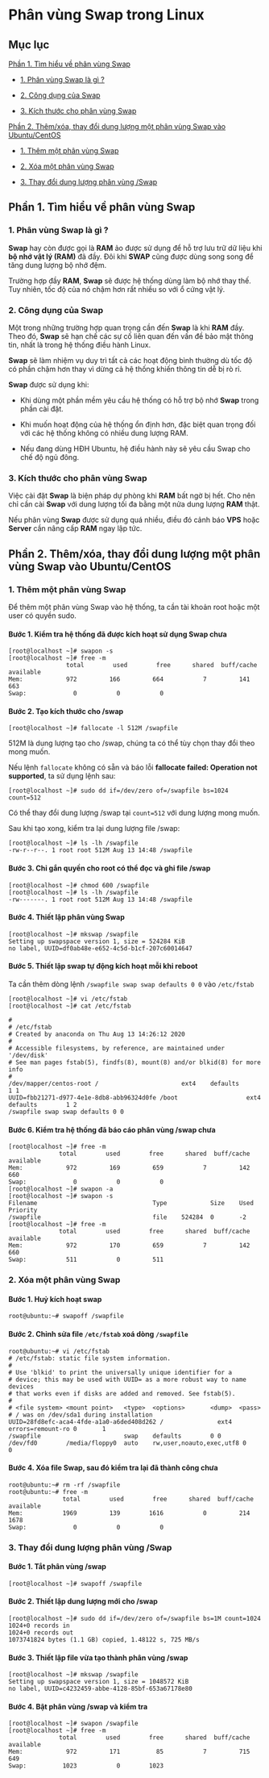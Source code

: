 # Phân vùng Swap trong Linux

## Mục lục

[Phần 1. Tìm hiểu về phân vùng Swap](https://github.com/quanganh1996111/Linux-Tutorial/blob/master/Linux-Onjob%20Trainning/Ph%C3%A2n%20v%C3%B9ng%20swap.md#ph%E1%BA%A7n-1-t%C3%ACm-hi%E1%BB%83u-v%E1%BB%81-ph%C3%A2n-v%C3%B9ng-swap)

- [1. Phân vùng Swap là gì ?](https://github.com/quanganh1996111/Linux-Tutorial/blob/master/Linux-Onjob%20Trainning/Ph%C3%A2n%20v%C3%B9ng%20swap.md#1-ph%C3%A2n-v%C3%B9ng-swap-l%C3%A0-g%C3%AC-)

- [2. Công dụng của Swap](https://github.com/quanganh1996111/Linux-Tutorial/blob/master/Linux-Onjob%20Trainning/Ph%C3%A2n%20v%C3%B9ng%20swap.md#2-c%C3%B4ng-d%E1%BB%A5ng-c%E1%BB%A7a-swap)

- [3. Kích thước cho phân vùng Swap](https://github.com/quanganh1996111/Linux-Tutorial/blob/master/Linux-Onjob%20Trainning/Ph%C3%A2n%20v%C3%B9ng%20swap.md#3-k%C3%ADch-th%C6%B0%E1%BB%9Bc-cho-ph%C3%A2n-v%C3%B9ng-swap)

[Phần 2. Thêm/xóa, thay đổi dung lượng một phân vùng Swap vào Ubuntu/CentOS](https://github.com/quanganh1996111/Linux-Tutorial/blob/master/Linux-Onjob%20Trainning/Ph%C3%A2n%20v%C3%B9ng%20swap.md#ph%E1%BA%A7n-2-th%C3%AAmx%C3%B3a-m%E1%BB%99t-ph%C3%A2n-v%C3%B9ng-swap-v%C3%A0o-ubuntucentos)

- [1. Thêm một phân vùng Swap](https://github.com/quanganh1996111/Linux-Tutorial/blob/master/Linux-Onjob%20Trainning/Ph%C3%A2n%20v%C3%B9ng%20swap.md#1-th%C3%AAm-m%E1%BB%99t-ph%C3%A2n-v%C3%B9ng-swap)

- [2. Xóa một phân vùng Swap](https://github.com/quanganh1996111/Linux-Tutorial/blob/master/Linux-Onjob%20Trainning/Ph%C3%A2n%20v%C3%B9ng%20swap.md#2-x%C3%B3a-m%E1%BB%99t-ph%C3%A2n-v%C3%B9ng-swap)

- [3. Thay đổi dung lượng phân vùng /Swap](https://github.com/quanganh1996111/Linux-Tutorial/blob/master/Linux-Onjob%20Trainning/Ph%C3%A2n%20v%C3%B9ng%20swap.md#3-thay-%C4%91%E1%BB%95i-dung-l%C6%B0%E1%BB%A3ng-ph%C3%A2n-v%C3%B9ng-swap)

## Phần 1. Tìm hiểu về phân vùng Swap

### 1. Phân vùng Swap là gì ?

**Swap** hay còn được gọi là **RAM** ảo được sử dụng để hỗ trợ lưu trữ dữ liệu khi **bộ nhớ vật lý (RAM)** đã đầy. Đôi khi **SWAP** cũng được dùng song song để tăng dung lượng bộ nhớ đệm.

Trường hợp đầy **RAM**, **Swap** sẽ được hệ thống dùng làm bộ nhớ thay thế. Tuy nhiên, tốc độ của nó chậm hơn rất nhiều so với ổ cứng vật lý.

### 2. Công dụng của Swap

Một trong những trường hợp quan trọng cần đến **Swap** là khi **RAM** đầy. Theo đó, **Swap** sẽ hạn chế các sự cố liên quan đến vấn đề bảo mật thông tin, nhất là trong hệ thống điều hành Linux.

**Swap** sẽ làm nhiệm vụ duy trì tất cả các hoạt động bình thường dù tốc độ có phần chậm hơn thay vì dừng cả hệ thống khiến thông tin dễ bị rò rỉ.

**Swap** được sử dụng khi:

- Khi dùng một phần mềm yêu cầu hệ thống có hỗ trợ bộ nhớ **Swap** trong phần cài đặt.

- Khi muốn hoạt động của hệ thống ổn định hơn, đặc biệt quan trọng đối với các hệ thống không có nhiều dung lượng RAM.

- Nếu đang dùng HĐH Ubuntu, hệ điều hành này sẽ yêu cầu Swap cho chế độ ngủ đông.

### 3. Kích thước cho phân vùng Swap

Việc cài đặt **Swap** là biện pháp dự phòng khi **RAM** bất ngờ bị hết. Cho nên chỉ cần cài **Swap** với dung lượng tối đa bằng một nửa dung lượng **RAM** thật.

Nếu phân vùng **Swap** được sử dụng quá nhiều, điều đó cảnh báo **VPS** hoặc **Server** cần nâng cấp **RAM** ngay lập tức.

## Phần 2. Thêm/xóa, thay đổi dung lượng một phân vùng Swap vào Ubuntu/CentOS

### 1. Thêm một phân vùng Swap

Để thêm một phân vùng Swap vào hệ thống, ta cần tài khoản root hoặc một user có quyền sudo.

#### Bước 1. Kiểm tra hệ thống đã được kích hoạt sử dụng Swap chưa

```
[root@localhost ~]# swapon -s
[root@localhost ~]# free -m
                total        used        free      shared  buff/cache   available
Mem:            972         166         664           7         141         663
Swap:             0           0           0
```

#### Bước 2. Tạo kích thước cho /swap

```
[root@localhost ~]# fallocate -l 512M /swapfile
```

512M là dung lượng tạo cho /swap, chúng ta có thể tùy chọn thay đổi theo mong muốn.

Nếu lệnh ``fallocate`` không có sẵn và báo lỗi **fallocate failed: Operation not supported**, ta sử dụng lệnh sau:

```
[root@localhost ~]# sudo dd if=/dev/zero of=/swapfile bs=1024 count=512
```
Có thể thay đổi dung lượng /swap tại `count=512` với dung lượng mong muốn.

Sau khi tạo xong, kiểm tra lại dung lượng file /swap:

```
[root@localhost ~]# ls -lh /swapfile
-rw-r--r--. 1 root root 512M Aug 13 14:48 /swapfile
```

#### Bước 3. Chỉ gắn quyền cho root có thể đọc và ghi file /swap

```
[root@localhost ~]# chmod 600 /swapfile
[root@localhost ~]# ls -lh /swapfile
-rw-------. 1 root root 512M Aug 13 14:48 /swapfile
```

#### Bước 4. Thiết lập phân vùng Swap

```
[root@localhost ~]# mkswap /swapfile
Setting up swapspace version 1, size = 524284 KiB
no label, UUID=df0ab48e-e652-4c5d-b1cf-207c60014647
```

#### Bước 5. Thiết lập swap tự động kích hoạt mỗi khi reboot

Ta cần thêm dòng lệnh `/swapfile swap swap defaults 0 0` vào `/etc/fstab`

```
[root@localhost ~]# vi /etc/fstab
[root@localhost ~]# cat /etc/fstab

#
# /etc/fstab
# Created by anaconda on Thu Aug 13 14:26:12 2020
#
# Accessible filesystems, by reference, are maintained under '/dev/disk'
# See man pages fstab(5), findfs(8), mount(8) and/or blkid(8) for more info
#
/dev/mapper/centos-root /                       ext4    defaults        1 1
UUID=fbb21271-d977-4e1e-8db8-abb96324d0fe /boot                   ext4    defaults        1 2
/swapfile swap swap defaults 0 0
```

#### Bước 6. Kiểm tra hệ thống đã báo cáo phân vùng /swap chưa

```
[root@localhost ~]# free -m
              total        used        free      shared  buff/cache   available
Mem:            972         169         659           7         142         660
Swap:             0           0           0
[root@localhost ~]# swapon -a
[root@localhost ~]# swapon -s
Filename                                Type            Size    Used    Priority
/swapfile                               file    524284  0       -2
[root@localhost ~]# free -m
              total        used        free      shared  buff/cache   available
Mem:            972         170         659           7         142         660
Swap:           511           0         511
```

### 2. Xóa một phân vùng Swap

#### Bước 1. Huỷ kích hoạt swap

```
root@ubuntu:~# swapoff /swapfile
```

#### Bước 2. Chỉnh sửa file `/etc/fstab` xoá dòng `/swapfile`

```
root@ubuntu:~# vi /etc/fstab
# /etc/fstab: static file system information.
#
# Use 'blkid' to print the universally unique identifier for a
# device; this may be used with UUID= as a more robust way to name devices
# that works even if disks are added and removed. See fstab(5).
#
# <file system> <mount point>   <type>  <options>       <dump>  <pass>
# / was on /dev/sda1 during installation
UUID=28fd8efc-aca4-4fde-a1a0-a6ded408d262 /               ext4    errors=remount-ro 0       1
/swapfile                       swap    defaults        0 0
/dev/fd0        /media/floppy0  auto    rw,user,noauto,exec,utf8 0       0
```

#### Bước 4. Xóa file **Swap**, sau đó kiểm tra lại đã thành công chưa

```
root@ubuntu:~# rm -rf /swapfile
root@ubuntu:~# free -m
               total        used        free      shared  buff/cache   available
Mem:           1969         139        1616           0         214        1678
Swap:             0           0           0
```

### 3. Thay đổi dung lượng phân vùng /Swap

#### Bước 1. Tắt phân vùng /swap

```
[root@localhost ~]# swapoff /swapfile
```

#### Bước 2. Thiết lập dung lượng mới cho /swap

```
[root@localhost ~]# sudo dd if=/dev/zero of=/swapfile bs=1M count=1024
1024+0 records in
1024+0 records out
1073741824 bytes (1.1 GB) copied, 1.48122 s, 725 MB/s
```

#### Bước 3. Thiết lập file vừa tạo thành phân vùng /swap

```
[root@localhost ~]# mkswap /swapfile
Setting up swapspace version 1, size = 1048572 KiB
no label, UUID=c4232459-abbe-4128-85bf-653a67178e80
```

#### Bước 4. Bật phân vùng /swap và kiểm tra

```
[root@localhost ~]# swapon /swapfile
[root@localhost ~]# free -m
              total        used        free      shared  buff/cache   available
Mem:            972         171          85           7         715         649
Swap:          1023           0        1023
```